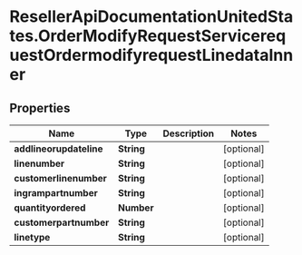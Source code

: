 # ResellerApiDocumentationUnitedStates.OrderModifyRequestServicerequestOrdermodifyrequestLinedataInner

## Properties

Name | Type | Description | Notes
------------ | ------------- | ------------- | -------------
**addlineorupdateline** | **String** |  | [optional] 
**linenumber** | **String** |  | [optional] 
**customerlinenumber** | **String** |  | [optional] 
**ingrampartnumber** | **String** |  | [optional] 
**quantityordered** | **Number** |  | [optional] 
**customerpartnumber** | **String** |  | [optional] 
**linetype** | **String** |  | [optional] 


